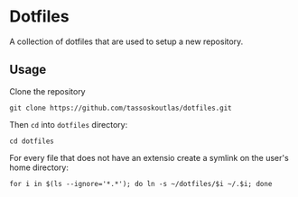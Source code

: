 # Dotfiles

A collection of dotfiles that are used to setup a new repository.

## Usage

Clone the repository
```
git clone https://github.com/tassoskoutlas/dotfiles.git
```

Then `cd` into `dotfiles` directory:
```
cd dotfiles
```

For every file that does not have an extensio create a symlink on the user's
home directory:
```
for i in $(ls --ignore='*.*'); do ln -s ~/dotfiles/$i ~/.$i; done
```
